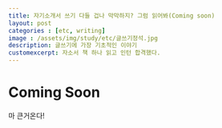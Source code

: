 ```yaml
---
title: 자기소개서 쓰기 다들 겁나 막막하지? 그럼 읽어봐(Coming soon) 
layout: post   
categories : [etc, writing]
image : /assets/img/study/etc/글쓰기정석.jpg
description: 글쓰기에 가장 기초적인 이야기
customexcerpt: 자소서 책 하나 읽고 인턴 합격했다. 
---
```


# Coming Soon

마 큰거온다!